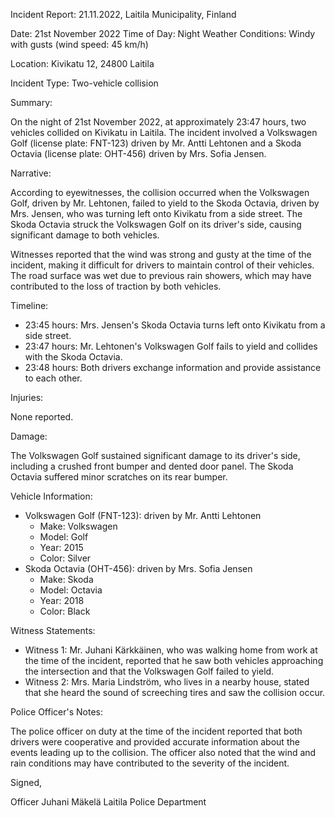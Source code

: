 Incident Report: 21.11.2022, Laitila Municipality, Finland

Date: 21st November 2022
Time of Day: Night
Weather Conditions: Windy with gusts (wind speed: 45 km/h)

Location: Kivikatu 12, 24800 Laitila

Incident Type: Two-vehicle collision

Summary:

On the night of 21st November 2022, at approximately 23:47 hours, two vehicles collided on Kivikatu in Laitila. The incident involved a Volkswagen Golf (license plate: FNT-123) driven by Mr. Antti Lehtonen and a Skoda Octavia (license plate: OHT-456) driven by Mrs. Sofia Jensen.

Narrative:

According to eyewitnesses, the collision occurred when the Volkswagen Golf, driven by Mr. Lehtonen, failed to yield to the Skoda Octavia, driven by Mrs. Jensen, who was turning left onto Kivikatu from a side street. The Skoda Octavia struck the Volkswagen Golf on its driver's side, causing significant damage to both vehicles.

Witnesses reported that the wind was strong and gusty at the time of the incident, making it difficult for drivers to maintain control of their vehicles. The road surface was wet due to previous rain showers, which may have contributed to the loss of traction by both vehicles.

Timeline:

* 23:45 hours: Mrs. Jensen's Skoda Octavia turns left onto Kivikatu from a side street.
* 23:47 hours: Mr. Lehtonen's Volkswagen Golf fails to yield and collides with the Skoda Octavia.
* 23:48 hours: Both drivers exchange information and provide assistance to each other.

Injuries:

None reported.

Damage:

The Volkswagen Golf sustained significant damage to its driver's side, including a crushed front bumper and dented door panel. The Skoda Octavia suffered minor scratches on its rear bumper.

Vehicle Information:

* Volkswagen Golf (FNT-123): driven by Mr. Antti Lehtonen
	+ Make: Volkswagen
	+ Model: Golf
	+ Year: 2015
	+ Color: Silver
* Skoda Octavia (OHT-456): driven by Mrs. Sofia Jensen
	+ Make: Skoda
	+ Model: Octavia
	+ Year: 2018
	+ Color: Black

Witness Statements:

* Witness 1: Mr. Juhani Kärkkäinen, who was walking home from work at the time of the incident, reported that he saw both vehicles approaching the intersection and that the Volkswagen Golf failed to yield.
* Witness 2: Mrs. Maria Lindström, who lives in a nearby house, stated that she heard the sound of screeching tires and saw the collision occur.

Police Officer's Notes:

The police officer on duty at the time of the incident reported that both drivers were cooperative and provided accurate information about the events leading up to the collision. The officer also noted that the wind and rain conditions may have contributed to the severity of the incident.

Signed,

Officer Juhani Mäkelä
Laitila Police Department